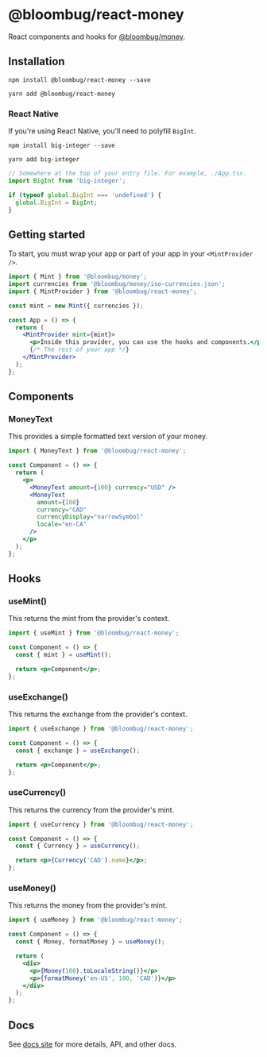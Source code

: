 # @bloombug/react-money

React components and hooks for [@bloombug/money](https://github.com/macdonaldr93/bloombug-money).

## Installation

```shell
npm install @bloombug/react-money --save
```

```shell
yarn add @bloombug/react-money
```

### React Native

If you're using React Native, you'll need to polyfill `BigInt`.

```shell
npm install big-integer --save
```

```shell
yarn add big-integer
```

```js
// Somewhere at the top of your entry file. For example, ./App.tsx.
import BigInt from 'big-integer';

if (typeof global.BigInt === 'undefined') {
  global.BigInt = BigInt;
}
```

## Getting started

To start, you must wrap your app or part of your app in your `<MintProvider />`.

```jsx
import { Mint } from '@bloombug/money';
import currencies from '@bloombug/money/iso-currencies.json';
import { MintProvider } from '@bloombug/react-money';

const mint = new Mint({ currencies });

const App = () => {
  return (
    <MintProvider mint={mint}>
      <p>Inside this provider, you can use the hooks and components.</p>
      {/* The rest of your app */}
    </MintProvider>
  );
};
```

## Components

### MoneyText

This provides a simple formatted text version of your money.

```jsx
import { MoneyText } from '@bloombug/react-money';

const Component = () => {
  return (
    <p>
      <MoneyText amount={100} currency="USD" />
      <MoneyText
        amount={100}
        currency="CAD"
        currencyDisplay="narrowSymbol"
        locale="en-CA"
      />
    </p>
  );
};
```

## Hooks

### useMint()

This returns the mint from the provider's context.

```jsx
import { useMint } from '@bloombug/react-money';

const Component = () => {
  const { mint } = useMint();

  return <p>Component</p>;
};
```

### useExchange()

This returns the exchange from the provider's context.

```jsx
import { useExchange } from '@bloombug/react-money';

const Component = () => {
  const { exchange } = useExchange();

  return <p>Component</p>;
};
```

### useCurrency()

This returns the currency from the provider's mint.

```jsx
import { useCurrency } from '@bloombug/react-money';

const Component = () => {
  const { Currency } = useCurrency();

  return <p>{Currency('CAD').name}</p>;
};
```

### useMoney()

This returns the money from the provider's mint.

```jsx
import { useMoney } from '@bloombug/react-money';

const Component = () => {
  const { Money, formatMoney } = useMoney();

  return (
    <div>
      <p>{Money(100).toLocaleString()}</p>
      <p>{formatMoney('en-US', 100, 'CAD')}</p>
    </div>
  );
};
```

## Docs

See [docs site](https://macdonaldr93.github.io/bloombug-money/#/) for more details, API, and other docs.
